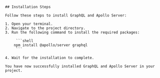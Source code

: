     ## Installation Steps

    Follow these steps to install GraphQL and Apollo Server:

    1. Open your terminal.
    2. Navigate to the project directory.
    3. Run the following command to install the required packages:

         ```shell
        npm install @apollo/server graphql
         ```

    4. Wait for the installation to complete.

    You have now successfully installed GraphQL and Apollo Server in your project.
